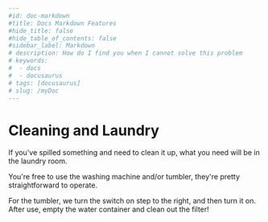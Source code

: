 ```yaml
---
#id: doc-markdown
#title: Docs Markdown Features
#hide_title: false
#hide_table_of_contents: false
#sidebar_label: Markdown
# description: How do I find you when I cannot solve this problem
# keywords:
#  - docs
#  - docusaurus
# tags: [docusaurus]
# slug: /myDoc
---
```


# Cleaning and Laundry

If you've spilled something and need to clean it up, what you need will be in the laundry room.

You're free to use the washing machine and/or tumbler, they're pretty straightforward to operate.

For the tumbler, we turn the switch on step to the right, and then turn it on. After use, empty the water container and
clean out the filter!